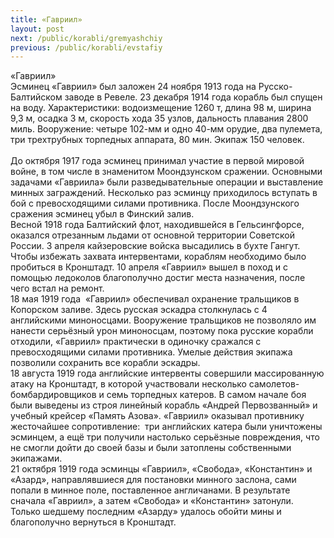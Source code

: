 ```yaml
---
title: «Гавриил»
layout: post
next: /public/korabli/gremyashchiy
previous: /public/korabli/evstafiy
---
```


«Гавриил»  
Эсминец «Гавриил» был заложен 24 ноября 1913 года на Русско-Балтийском заводе в Ревеле. 23 декабря 1914 года корабль был спущен на воду. Характеристики: водоизмещение 1260 т, длина 98 м, ширина 9,3 м, осадка 3 м, скорость хода 35 узлов, дальность плавания 2800 миль. Вооружение: четыре 102-мм и одно 40-мм орудие, два пулемета, три трехтрубных торпедных аппарата, 80 мин. Экипаж 150 человек.  
   
До октября 1917 года эсминец принимал участие в первой мировой войне, в том числе в знаменитом Моондзунском сражении. Основными задачами «Гавриила» были разведывательные операции и выставление минных заграждений. Несколько раз эсминцу приходилось вступать в бой с превосходящими силами противника. После Моондзунского сражения эсминец убыл в Финский залив.  
Весной 1918 года Балтийский флот, находившейся в Гельсингфорсе, оказался отрезанным льдами от основной территории Советской России. 3 апреля кайзеровские войска высадились в бухте Гангут. Чтобы избежать захвата интервентами, кораблям необходимо было пробиться в Кронштадт. 10 апреля «Гавриил» вышел в поход и с помощью ледоколов благополучно достиг места назначения, после чего встал на ремонт.   
18 мая 1919 года  «Гавриил» обеспечивал охранение тральщиков в Копорском заливе. Здесь русская эскадра столкнулась с 4 английскими миноносцами. Вооружение тральщиков не позволяло им нанести серьёзный урон миноносцам, поэтому пока русские корабли отходили, «Гавриил» практически в одиночку сражался с превосходящими силами противника. Умелые действия экипажа позволили сохранить все корабли эскадры.  
18 августа 1919 года английские интервенты совершили массированную атаку на Кронштадт, в которой участвовали несколько самолетов-бомбардировщиков и семь торпедных катеров. В самом начале боя были выведены из строя линейный корабль «Андрей Первозванный» и учебный крейсер «Память Азова». «Гавриил» оказывал противнику жесточайшее сопротивление:  три английских катера были уничтожены эсминцем, а ещё три получили настолько серьёзные повреждения, что не смогли дойти до своей базы и были затоплены собственными экипажами.  
21 октября 1919 года эсминцы «Гавриил», «Свобода», «Константин» и «Азард», направлявшиеся для постановки минного заслона, сами попали в минное поле, поставленное англичанами. В результате сначала «Гавриил», а затем «Свобода» и «Константин» затонули. Только шедшему последним «Азарду» удалось обойти мины и благополучно вернуться в Кронштадт.   
   
 
